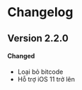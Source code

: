 # Changelog

## Version 2.2.0

<!-- #### Added -->
#### Changed

- Loại bỏ bitcode
- Hỗ trợ iOS 11 trở lên

<!-- #### Deprecated -->
<!-- #### Removed -->
<!-- #### Fixed -->
<!-- #### Security -->
